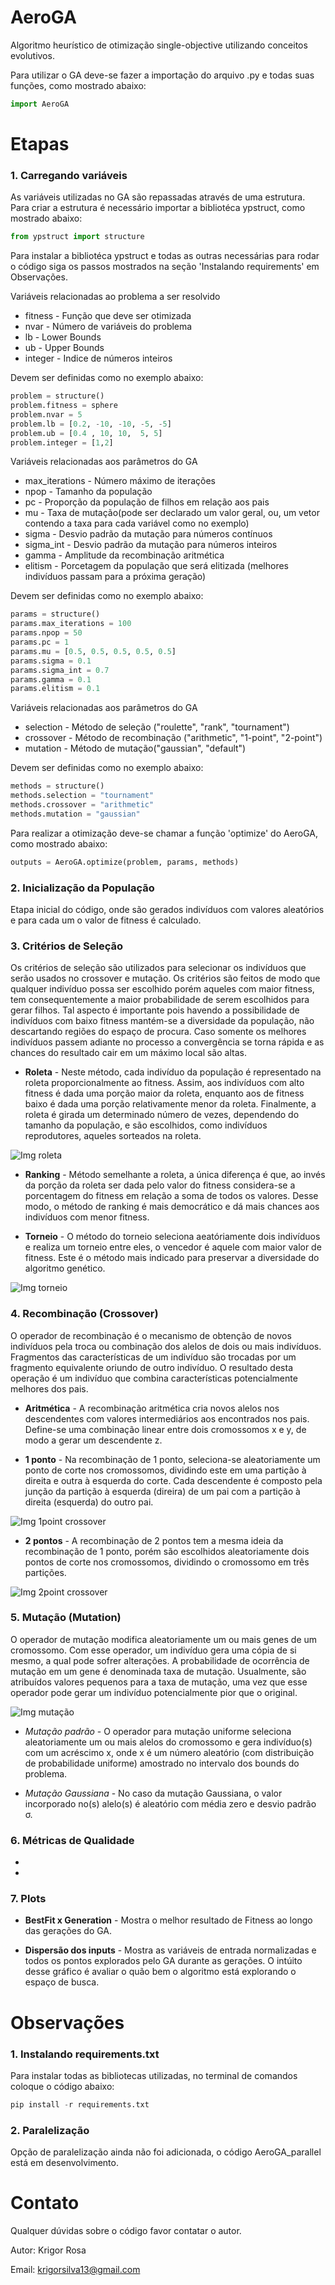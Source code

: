 # AeroGA

Algoritmo heurístico de otimização single-objective utilizando conceitos evolutivos.

Para utilizar o GA deve-se fazer a importação do arquivo .py e todas suas funções, como mostrado abaixo:

~~~python
import AeroGA                              
~~~

# Etapas

### **1. Carregando variáveis**

As variáveis utilizadas no GA são repassadas através de uma estrutura. Para criar a estrutura é necessário importar a bibliotéca ypstruct, como mostrado abaixo:

~~~python
from ypstruct import structure                            
~~~

Para instalar a bibliotéca ypstruct e todas as outras necessárias para rodar o código siga os passos mostrados na seção 'Instalando requirements' em Observações.

Variáveis relacionadas ao problema a ser resolvido

* fitness - Função que deve ser otimizada
* nvar - Número de variáveis do problema
* lb - Lower Bounds
* ub - Upper Bounds
* integer - Indice de números inteiros

Devem ser definidas como no exemplo abaixo:

~~~python
problem = structure()                                 
problem.fitness = sphere                         
problem.nvar = 5                                     
problem.lb = [0.2, -10, -10, -5, -5]                 
problem.ub = [0.4 , 10, 10,  5, 5]                   
problem.integer = [1,2]                                
~~~

Variáveis relacionadas aos parâmetros do GA

* max_iterations - Número máximo de iterações
* npop - Tamanho da população
* pc - Proporção da população de filhos em relação aos pais
* mu - Taxa de mutação(pode ser declarado um valor geral, ou, um vetor contendo a taxa para cada variável como no exemplo)
* sigma - Desvio padrão da mutação para números contínuos
* sigma_int - Desvio padrão da mutação para números inteiros
* gamma - Amplitude da recombinação aritmética
* elitism - Porcetagem da população que será elitizada (melhores indivíduos passam para a próxima geração)

Devem ser definidas como no exemplo abaixo:

~~~python
params = structure()                           
params.max_iterations = 100                     
params.npop = 50                            
params.pc = 1                                 
params.mu = [0.5, 0.5, 0.5, 0.5, 0.5]           
params.sigma = 0.1                               
params.sigma_int = 0.7                       
params.gamma = 0.1                            
params.elitism = 0.1                                                 
~~~

Variáveis relacionadas aos parâmetros do GA

* selection - Método de seleção ("roulette", "rank", "tournament")
* crossover - Método de recombinação ("arithmetic", "1-point", "2-point")
* mutation - Método de mutação("gaussian", "default")

Devem ser definidas como no exemplo abaixo:

~~~python
methods = structure()
methods.selection = "tournament"    
methods.crossover = "arithmetic"                  
methods.mutation = "gaussian"                                                          
~~~

Para realizar a otimização deve-se chamar a função 'optimize' do AeroGA, como mostrado abaixo:

~~~python
outputs = AeroGA.optimize(problem, params, methods)                                                  
~~~

### **2. Inicialização da População**

Etapa inicial do código, onde são gerados indivíduos com valores aleatórios e para cada um o valor de fitness é calculado.

### **3. Critérios de Seleção**

Os critérios de seleção são utilizados para selecionar os indivíduos que serão usados no crossover e mutação. Os critérios são feitos de modo que qualquer indivíduo possa ser escolhido porém aqueles com maior fitness, tem consequentemente a maior probabilidade de serem escolhidos para gerar filhos. Tal aspecto é importante pois havendo a possibilidade de indivíduos com baixo fitness mantém-se a diversidade da população, não descartando regiões do espaço de procura. Caso somente os melhores indivíduos passem adiante no processo a convergência se torna rápida e as chances do resultado cair em um máximo local são altas. 

 * **Roleta** - Neste método, cada indivíduo da população é representado na roleta proporcionalmente ao fitness. Assim, aos indivíduos com alto fitness é dada uma porção maior da roleta, enquanto aos de fitness baixo é dada uma porção relativamente menor da roleta. Finalmente, a roleta é girada um determinado número de vezes, dependendo do tamanho da população, e são escolhidos, como indivíduos reprodutores, aqueles sorteados na roleta.

 ![Img roleta](img/roleta.png)

 * **Ranking** - Método semelhante a roleta, a única diferença é que, ao invés da porção da roleta ser dada pelo valor do fitness considera-se a porcentagem do fitness em relação a soma de todos os valores. Desse modo, o método de ranking é mais democrático e dá mais chances aos indivíduos com menor fitness.

 * **Torneio** - O método do torneio seleciona aeatóriamente dois indivíduos e realiza um torneio entre eles, o vencedor é aquele com maior valor de fitness. Este é o método mais indicado para preservar a diversidade do algoritmo genético.

 ![Img torneio](img/torneio.jpg)

### **4. Recombinação (Crossover)**

O operador de recombinação é o mecanismo de obtenção de novos indivíduos pela troca ou combinação dos alelos de dois ou mais indivíduos. Fragmentos das características de um indivíduo são trocadas por um fragmento equivalente oriundo de outro indivíduo. O resultado desta operação é um indivíduo que combina características potencialmente melhores dos pais.

 * **Aritmética** - A recombinação aritmética cria novos alelos nos descendentes com valores intermediários aos encontrados nos pais. Define-se uma combinação linear entre dois cromossomos x e y, de modo a gerar um descendente z.

 * **1 ponto** - Na recombinação de 1 ponto, seleciona-se aleatoriamente um ponto de corte nos cromossomos, dividindo este em uma partição à direita e outra à esquerda do corte. Cada descendente é composto pela junção da partição à esquerda (direira) de um pai com a partição à direita (esquerda) do outro pai.

![Img 1point crossover](img/1point.png)

 * **2 pontos** - A recombinação de 2 pontos tem a mesma ideia da recombinação de 1 ponto, porém são escolhidos aleatoriamente dois pontos de corte nos cromossomos, dividindo o cromossomo em três partições.

![Img 2point crossover](img/2point.png)


### **5. Mutação (Mutation)**

O operador de mutação modifica aleatoriamente um ou mais genes de um cromossomo. Com esse operador, um indivíduo gera uma cópia de si mesmo, a qual pode sofrer alterações. A probabilidade de ocorrência de mutação em um gene é denominada taxa de mutação. Usualmente, são atribuídos valores pequenos para a taxa de mutação, uma vez que esse operador pode gerar um indivíduo potencialmente pior que o original.

![Img mutação](img/mutação.png)

 * *Mutação padrão* - O operador para mutação uniforme seleciona aleatoriamente um ou mais alelos do cromossomo e gera indivíduo(s) com um acréscimo x, onde x é um número aleatório (com distribuição de probabilidade uniforme) amostrado no intervalo dos bounds do problema.

 * *Mutação Gaussiana* - No caso da mutação Gaussiana, o valor incorporado no(s) alelo(s) é aleatório com média zero e desvio padrão σ.

### **6. Métricas de Qualidade**

 *
 *

### **7. Plots**

 * **BestFit x Generation** - Mostra o melhor resultado de Fitness ao longo das gerações do GA.

 * **Dispersão dos inputs** - Mostra as variáveis de entrada normalizadas e todos os pontos explorados pelo GA durante as gerações. O intúito desse gráfico é avaliar o quão bem o algoritmo está explorando o espaço de busca.




# Observações

### **1. Instalando requirements.txt**

Para instalar todas as bibliotecas utilizadas, no terminal de comandos coloque o código abaixo:

~~~python
pip install -r requirements.txt
~~~

### **2. Paralelização**

Opção de paralelização ainda não foi adicionada, o código AeroGA_parallel está em desenvolvimento.

# Contato

Qualquer dúvidas sobre o código favor contatar o autor.

Autor: Krigor Rosa

Email: krigorsilva13@gmail.com
	